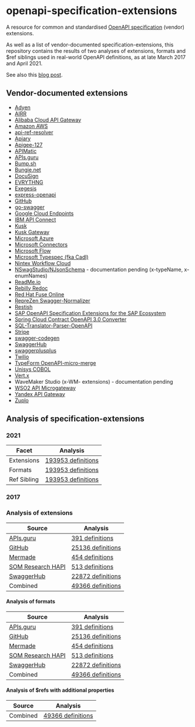 # openapi-specification-extensions

A resource for common and standardised [OpenAPI specification](https://spec.openapis.org/oas/latest.html) (vendor) extensions.

As well as a list of vendor-documented specification-extensions, this repository contains the results of two analyses of extensions, formats and $ref siblings used in real-world OpenAPI definitions, as at late March 2017 and April 2021. 

See also this [blog post](https://blog.postman.com/what-we-learned-from-200000-openapi-files/).

## Vendor-documented extensions

* [Adyen](https://github.com/Adyen/adyen-openapi#vendor-extensions)
* [AIRR](http://docs.airr-community.org/en/latest/datarep/overview.html#airr-extension-properties)
* [Alibaba Cloud API Gateway](https://www.alibabacloud.com/help/doc-detail/88956.htm)
* [Amazon AWS](http://docs.aws.amazon.com/apigateway/latest/developerguide/api-gateway-swagger-extensions.html)
* [api-ref-resolver](https://github.com/apiture/api-ref-resolver#readme)
* [Apiary](https://help.apiary.io/api_101/swagger-extensions/)
* [Apigee-127](https://github.com/apigee-127/a127-documentation/wiki/Swagger-specification-file#user-content-apigee-127-swagger-specification-reference)
* [APIMatic](https://docs.apimatic.io/advanced/swagger-server-configuration-extensions/)
* [APIs.guru](https://github.com/APIs-guru/openapi-directory/wiki/specification-extensions)
* [Bump.sh](https://help.bump.sh/markdown-support#adding-topics-to-your-documentation)
* [Bungie.net](https://github.com/Bungie-net/api#extension-properties-on-openapi-specs-or-how-to-generate-much-cooler-clients-for-the-bnet-api-if-you-want-to-take-the-time-to-do-so)
* [DocuSign](https://github.com/docusign/eSign-OpenAPI-Specification/blob/master/DocuSign-Extensions.md)
* [EVRYTHNG](https://developers.evrythng.com/docs/openapi-description#section-extensions)
* [Exegesis](https://github.com/exegesis-js/exegesis/blob/master/docs/OAS3%20Specification%20Extensions.md)
* [express-openapi](https://github.com/kogosoftwarellc/open-api/tree/master/packages/express-openapi#vendor-extensions)
* [GitHub](https://github.com/github/rest-api-description/blob/main/extensions.md)
* [go-swagger](https://goswagger.io/use/models/schemas.html#custom-extensions)
* [Google Cloud Endpoints](https://cloud.google.com/endpoints/docs/openapi/openapi-extensions)
* [IBM API Connect](https://www.ibm.com/support/knowledgecenter/SSMNED_5.0.0/com.ibm.apic.toolkit.doc/rapim_cli_swagger_extensions.html)
* [Kusk](https://kubeshop.github.io/kusk/openapi-extension/)
* [Kusk Gateway](https://kubeshop.github.io/kusk-gateway/extension/)
* [Microsoft Azure](https://github.com/Azure/autorest/tree/master/docs/extensions)
* [Microsoft Connectors](https://docs.microsoft.com/en-us/connectors/custom-connectors/openapi-extensions)
* [Microsoft Flow](https://flow.microsoft.com/en-us/documentation/customapi-how-to-swagger/)
* [Microsoft Typespec (fka Cadl)](https://microsoft.github.io/typespec/next/standard-library/openapi/reference/js-api#getopenapitypename)
* [Nintex Workflow Cloud](https://help.nintex.com/en-US/xtensions/04_Reference/REF_OpenAPISwipeFile.htm#OpenAPI_Specification_Extensions)
* [NSwagStudio/NJsonSchema](https://github.com/rsuter/NJsonSchema/wiki/Enums) - documentation pending (x-typeName, x-enumNames)
* [ReadMe.io](https://docs.readme.com/docs/openapi-extensions)
* [Rebilly Redoc](https://github.com/Rebilly/ReDoc/blob/master/docs/redoc-vendor-extensions.md)
* [Red Hat Fuse Online](https://access.redhat.com/documentation/en-us/red_hat_fuse/7.5/html/integrating_applications_with_fuse_online/customizing_ug#providing-client-credentials_dev-client-connector)
* [RepreZen Swagger-Normalizer](http://docs.reprezen.com/swagger_normalizer/)
* [Restish](https://rest.sh/#/openapi?id=openapi-extensions)
* [SAP OpenAPI Specification Extensions for the SAP Ecosystem](https://github.com/sap/OpenAPI-Specification)
* [Spring Cloud Contract OpenAPI 3.0 Converter](https://github.com/springframeworkguru/spring-cloud-contract-oa3#defining-contracts-in-openapi)
* [SQL-Translator-Parser-OpenAPI](https://metacpan.org/pod/SQL::Translator::Parser::OpenAPI#OPENAPI-SPEC-EXTENSIONS)
* [Stripe](https://github.com/stripe/openapi#vendor-extensions)
* [swagger-codegen](https://github.com/swagger-api/swagger-codegen/wiki/Vendor-Extensions)
* [SwaggerHub](https://app.swaggerhub.com/help/apis/vendor-extensions)
* [swaggerplusplus](https://github.com/mermade/swaggerplusplus)
* [Twilio](https://github.com/twilio/guardrail/blob/master/modules/microsite/docs/scala/akka-http/guardrail-extensions.md)
* [TypeForm OpenAPI-micro-merge](https://github.com/Typeform/openapi-micro-merge#extensions)
* [Unisys COBOL](https://public.support.unisys.com/ePortalIC-10.0/index.jsp?topic=%2F82073594_clearpath_eportal_developerhelp%2Fhtml%2Fsection-000064331.htm)
* [Vert.x](https://vertx.io/docs/vertx-web-api-service/java/#_using_the_extension_code_x_vertx_event_bus_code)
* WaveMaker Studio (x-WM- extensions) - documentation pending
* [WSO2 API Microgateway](https://docs.wso2.com/display/MG300/Supported+OpenAPI+Extensions)
* [Yandex API Gateway](https://cloud.yandex.com/en/docs/api-gateway/concepts/extensions/)
* [Zuplo](https://zuplo.com/docs/articles/open-api#zuplo-extensions)

## Analysis of specification-extensions

### 2021

Facet|Analysis
|---|---|
Extensions|[193953 definitions](extensions/2021/extensions.tsv)
Formats|[193953 definitions](formats/2021/formats.tsv)
Ref Sibling|[193953 definitions](refs/2021/refs.tsv)

### 2017

### Analysis of extensions

Source|Analysis
|---|---|
[APIs.guru](https://github.com/apis-guru/openapi-directory)|[391 definitions](extensions/2017/apis-guru.tsv)
[GitHub](https://github.com/)|[25136 definitions](extensions/2017/github.tsv)
[Mermade](https://github.com/mermade/openapi-definitions)|[454 definitions](extensions/2017/mermade.tsv)
[SOM Research HAPI](https://github.com/som-research/hapi)|[513 definitions](extensions/2017/hapi.tsv)
[SwaggerHub](http://swaggerhub.com)|[22872 definitions](extensions/2017/swaggerhub.tsv)
Combined|[49366 definitions](extensions/2017/combined.tsv)

#### Analysis of formats

Source|Analysis
|---|---|
[APIs.guru](https://github.com/apis-guru/openapi-directory)|[391 definitions](formats/2017/apis-guru.tsv)
[GitHub](https://github.com/)|[25136 definitions](formats/2017/github.tsv)
[Mermade](https://github.com/mermade/openapi-definitions)|[454 definitions](formats/2017/mermade.tsv)
[SOM Research HAPI](https://github.com/som-research/hapi)|[513 definitions](formats/2017/hapi.tsv)
[SwaggerHub](http://swaggerhub.com)|[22872 definitions](formats/2017/swaggerhub.tsv)
Combined|[49366 definitions](formats/2017/combined.tsv)

#### Analysis of $refs with additional properties

Source|Analysis
|---|---|
Combined|[49366 definitions](refs/2017/combined.csv)

